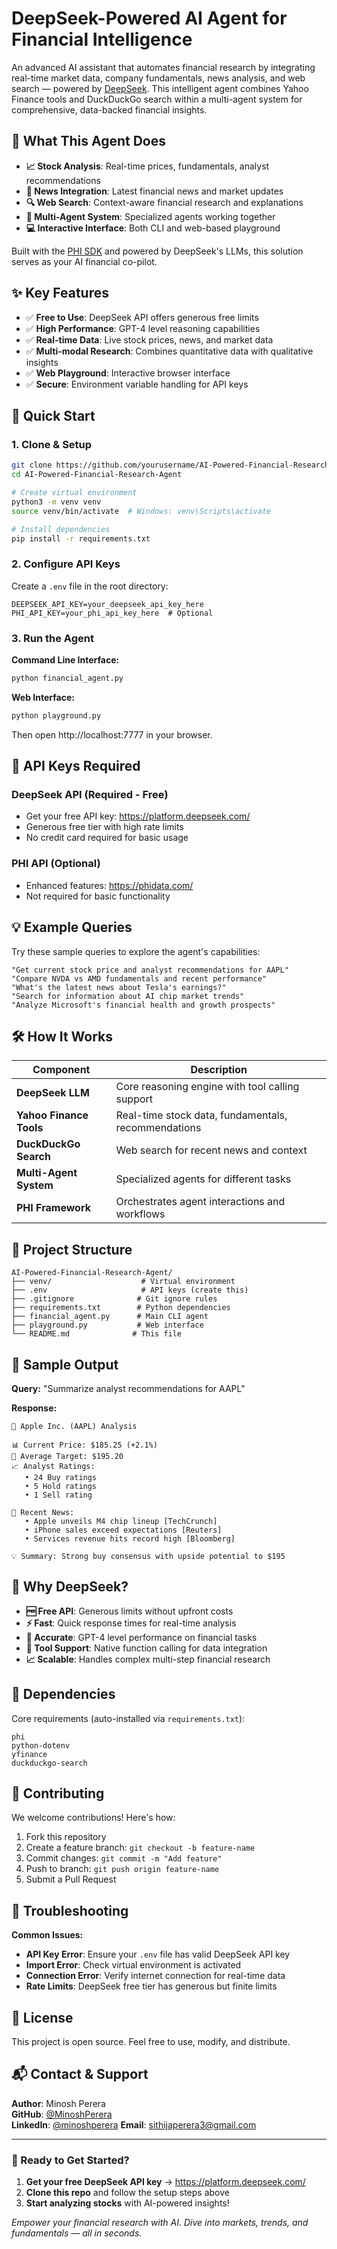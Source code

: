 # DeepSeek-Powered AI Agent for Financial Intelligence

An advanced AI assistant that automates financial research by integrating real-time market data, company fundamentals, news analysis, and web search — powered by [DeepSeek](https://platform.deepseek.com/). This intelligent agent combines Yahoo Finance tools and DuckDuckGo search within a multi-agent system for comprehensive, data-backed financial insights.

## 🎯 What This Agent Does

- **📈 Stock Analysis**: Real-time prices, fundamentals, analyst recommendations
- **📰 News Integration**: Latest financial news and market updates  
- **🔍 Web Search**: Context-aware financial research and explanations
- **🤝 Multi-Agent System**: Specialized agents working together
- **💻 Interactive Interface**: Both CLI and web-based playground

Built with the [PHI SDK](https://github.com/phidatahq/phidata) and powered by DeepSeek's LLMs, this solution serves as your AI financial co-pilot.

## ✨ Key Features

- ✅ **Free to Use**: DeepSeek API offers generous free limits
- ✅ **High Performance**: GPT-4 level reasoning capabilities
- ✅ **Real-time Data**: Live stock prices, news, and market data
- ✅ **Multi-modal Research**: Combines quantitative data with qualitative insights
- ✅ **Web Playground**: Interactive browser interface
- ✅ **Secure**: Environment variable handling for API keys

## 🚀 Quick Start

### 1. Clone & Setup
```bash
git clone https://github.com/yourusername/AI-Powered-Financial-Research-Agent.git
cd AI-Powered-Financial-Research-Agent

# Create virtual environment
python3 -m venv venv
source venv/bin/activate  # Windows: venv\Scripts\activate

# Install dependencies
pip install -r requirements.txt
```

### 2. Configure API Keys
Create a `.env` file in the root directory:
```env
DEEPSEEK_API_KEY=your_deepseek_api_key_here
PHI_API_KEY=your_phi_api_key_here  # Optional
```

### 3. Run the Agent
**Command Line Interface:**
```bash
python financial_agent.py
```

**Web Interface:**
```bash
python playground.py
```
Then open http://localhost:7777 in your browser.

## 🔑 API Keys Required

### DeepSeek API (Required - Free)
- Get your free API key: https://platform.deepseek.com/
- Generous free tier with high rate limits
- No credit card required for basic usage

### PHI API (Optional)
- Enhanced features: https://phidata.com/
- Not required for basic functionality

## 💡 Example Queries

Try these sample queries to explore the agent's capabilities:

```
"Get current stock price and analyst recommendations for AAPL"
"Compare NVDA vs AMD fundamentals and recent performance"
"What's the latest news about Tesla's earnings?"
"Search for information about AI chip market trends"
"Analyze Microsoft's financial health and growth prospects"
```

## 🛠️ How It Works

| Component | Description |
|-----------|-------------|
| **DeepSeek LLM** | Core reasoning engine with tool calling support |
| **Yahoo Finance Tools** | Real-time stock data, fundamentals, recommendations |
| **DuckDuckGo Search** | Web search for recent news and context |
| **Multi-Agent System** | Specialized agents for different tasks |
| **PHI Framework** | Orchestrates agent interactions and workflows |

## 📁 Project Structure

```
AI-Powered-Financial-Research-Agent/
├── venv/                    # Virtual environment
├── .env                     # API keys (create this)
├── .gitignore              # Git ignore rules
├── requirements.txt        # Python dependencies
├── financial_agent.py      # Main CLI agent
├── playground.py           # Web interface
└── README.md              # This file
```

## 🎨 Sample Output

**Query:** "Summarize analyst recommendations for AAPL"

**Response:**
```
🍎 Apple Inc. (AAPL) Analysis

📊 Current Price: $185.25 (+2.1%)
🎯 Average Target: $195.20
📈 Analyst Ratings:
   • 24 Buy ratings
   • 5 Hold ratings  
   • 1 Sell rating

📰 Recent News:
   • Apple unveils M4 chip lineup [TechCrunch]
   • iPhone sales exceed expectations [Reuters]
   • Services revenue hits record high [Bloomberg]

💡 Summary: Strong buy consensus with upside potential to $195
```

## 🧠 Why DeepSeek?

- **🆓 Free API**: Generous limits without upfront costs
- **⚡ Fast**: Quick response times for real-time analysis  
- **🎯 Accurate**: GPT-4 level performance on financial tasks
- **🔧 Tool Support**: Native function calling for data integration
- **📈 Scalable**: Handles complex multi-step financial research

## 🔧 Dependencies

Core requirements (auto-installed via `requirements.txt`):
```
phi
python-dotenv
yfinance
duckduckgo-search
```

## 🤝 Contributing

We welcome contributions! Here's how:

1. Fork this repository
2. Create a feature branch: `git checkout -b feature-name`
3. Commit changes: `git commit -m "Add feature"`
4. Push to branch: `git push origin feature-name`
5. Submit a Pull Request

## 🐛 Troubleshooting

**Common Issues:**

- **API Key Error**: Ensure your `.env` file has valid DeepSeek API key
- **Import Error**: Check virtual environment is activated
- **Connection Error**: Verify internet connection for real-time data
- **Rate Limits**: DeepSeek free tier has generous but finite limits

## 📄 License

This project is open source. Feel free to use, modify, and distribute.

## 📬 Contact & Support

**Author**: Minosh Perera  
**GitHub**: [@MinoshPerera](https://github.com/MinoshPerera/)  
**LinkedIn**: [@minoshperera](https://linkedin.com/in/minoshperera/) 
**Email**: sithijaperera3@gmail.com

---

### 🚀 Ready to Get Started?

1. **Get your free DeepSeek API key** → https://platform.deepseek.com/
2. **Clone this repo** and follow the setup steps above
3. **Start analyzing stocks** with AI-powered insights!

*Empower your financial research with AI. Dive into markets, trends, and fundamentals — all in seconds.*

